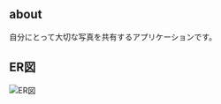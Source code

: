 ## about
   自分にとって大切な写真を共有するアプリケーションです。
  
  ## ER図
  ![ER図](https://user-images.githubusercontent.com/53245774/65752856-a7c34d00-e148-11e9-9dac-73fa10cc3024.png)
